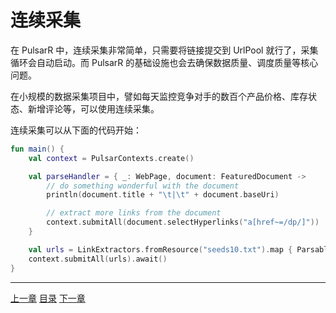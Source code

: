 连续采集
=

在 PulsarR 中，连续采集非常简单，只需要将链接提交到 UrlPool 就行了，采集循环会自动启动。而 PulsarR 的基础设施也会去确保数据质量、调度质量等核心问题。

在小规模的数据采集项目中，譬如每天监控竞争对手的数百个产品价格、库存状态、新增评论等，可以使用连续采集。

连续采集可以从下面的代码开始：

```kotlin
fun main() {
    val context = PulsarContexts.create()

    val parseHandler = { _: WebPage, document: FeaturedDocument ->
        // do something wonderful with the document
        println(document.title + "\t|\t" + document.baseUri)

        // extract more links from the document
        context.submitAll(document.selectHyperlinks("a[href~=/dp/]"))
    }

    val urls = LinkExtractors.fromResource("seeds10.txt").map { ParsableHyperlink("$it -refresh", parseHandler) }
    context.submitAll(urls).await()
}
```

------

[上一章](7Kotlin风格异步编程.md) [目录](1目录.md) [下一章](9事件处理.md)
